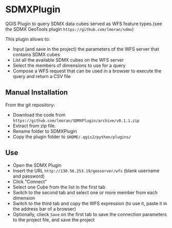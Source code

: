 # SDMXPlugin

QGIS Plugin to query SDMX data cubes served as WFS feature types.(see the SDMX GeoTools plugin `https://github.com/lmoran/sdmx`) 

This plugin allows to:
* Input (and save in the project) the parameters of the WFS server that contains SDMX cubes
* List all the available SDMX cubes on the WFS server
* Select the members of dimensions to use for a query 
* Compose a WFS request that can be used in a browser to execute the query and return a CSV file 


## Manual Installation

From the git repository:
* Download the code from `https://github.com/lmoran/SDMXPlugin/archive/v0.1.1.zip`
* Extract from zip file.
* Rename folder to SDMXPlugin
* Copy the plugin folder to `$HOME/.qgis2/python/plugins/`


## Use 

* Open the SDMX Plugin
* Insert the URL `http://130.56.253.19/geoserver/wfs` (blank username and password)
* Click "Connect"
* Select one Cube from the list in the first tab
* Switch to the second tab and select one or more member from each dimension
* Switch to the third tab and copy the WFS expression (to use it, paste it in the address bar of a browser)
* Optionally, clieck `Save` on the first tab to save the connection parameters to the project file, and save the project